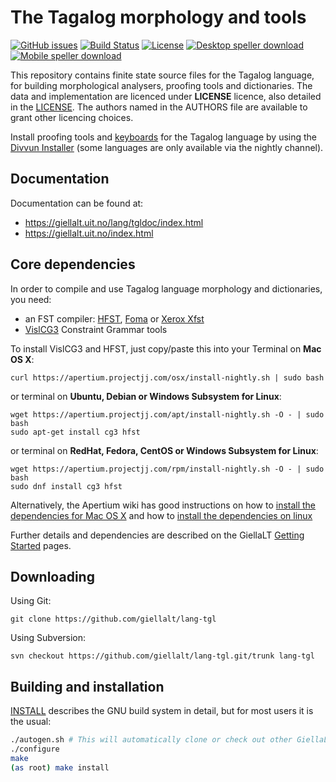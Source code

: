 The Tagalog morphology and tools
==========================================

[![GitHub issues](https://img.shields.io/github/issues-raw/giellalt/lang-tgl)](https://github.com/giellalt/lang-tgl/issues)
[![Build Status](https://divvun-tc.thetc.se/api/github/v1/repository/giellalt/lang-tgl/main/badge.svg)](https://github.com/giellalt/lang-tgl/actions)
[![License](https://img.shields.io/github/license/giellalt/lang-tgl)](https://github.com/giellalt/lang-tgl/blob/main/LICENSE)
[![Desktop speller download](https://img.shields.io/badge/download%40latest-desktop--bhfst-brightgreen)](https://pahkat.uit.no/main/download/speller-tgl?platform=desktop&channel=nightly)
[![Mobile speller download](https://img.shields.io/badge/download%40latest-mobile--bhfst-brightgreen)](https://pahkat.uit.no/main/download/speller-tgl?platform=mbile&channel=nightly)

This repository contains finite state source files for the Tagalog language,
for building morphological analysers, proofing tools
and dictionaries. The data and implementation are licenced under __LICENSE__
licence, also detailed in the
[LICENSE](https://github.com/giellalt/lang-tgl/blob/main/LICENSE). The
authors named in the AUTHORS file are available to grant other licencing
choices.

Install proofing tools and [keyboards](https://github.com/giellalt/keyboard-tgl)
for the Tagalog language by using the [Divvun Installer](http://divvun.no)
(some languages are only available via the nightly channel).

Documentation
-------------

Documentation can be found at:

-   <https://giellalt.uit.no/lang/tgldoc/index.html>
-   <https://giellalt.uit.no/index.html>

Core dependencies
-----------------

In order to compile and use Tagalog language morphology and
dictionaries, you need:

- an FST compiler: [HFST](https://github.com/hfst/hfst), [Foma](https://github.com/mhulden/foma) or [Xerox Xfst](https://web.stanford.edu/~laurik/fsmbook/home.html)
- [VislCG3](https://visl.sdu.dk/svn/visl/tools/vislcg3/trunk) Constraint Grammar tools

To install VislCG3 and HFST, just copy/paste this into your Terminal on **Mac OS X**:

```
curl https://apertium.projectjj.com/osx/install-nightly.sh | sudo bash
```

or terminal on **Ubuntu, Debian or Windows Subsystem for Linux**:

```
wget https://apertium.projectjj.com/apt/install-nightly.sh -O - | sudo bash
sudo apt-get install cg3 hfst
```

or terminal on **RedHat, Fedora, CentOS or Windows Subsystem for Linux**:

```
wget https://apertium.projectjj.com/rpm/install-nightly.sh -O - | sudo bash
sudo dnf install cg3 hfst
```

Alternatively, the Apertium wiki has good instructions on how to [install the dependencies for Mac
OS X](https://wiki.apertium.org/wiki/Apertium_on_Mac_OS_X) and how to [install
the dependencies on
linux](https://wiki.apertium.org/wiki/Installation_of_grammar_libraries)

Further details and dependencies are described on the GiellaLT [Getting Started](https://giellalt.uit.no/infra/GettingStarted.html) pages.

Downloading
-----------

Using Git:
```
git clone https://github.com/giellalt/lang-tgl
```

Using Subversion:
```
svn checkout https://github.com/giellalt/lang-tgl.git/trunk lang-tgl
```

Building and installation
-------------------------

[INSTALL](https://github.com/giellalt/lang-tgl/blob/main/INSTALL)
describes the GNU build system in detail, but for most users it is the usual:

```sh
./autogen.sh # This will automatically clone or check out other GiellaLT dependencies
./configure
make
(as root) make install
```
